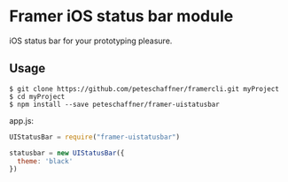 
# Framer iOS status bar module

iOS status bar for your prototyping pleasure.

## Usage
```shell
$ git clone https://github.com/peteschaffner/framercli.git myProject
$ cd myProject
$ npm install --save peteschaffner/framer-uistatusbar
```

app.js:
```javascript
UIStatusBar = require("framer-uistatusbar")

statusbar = new UIStatusBar({
  theme: 'black'
})
```
